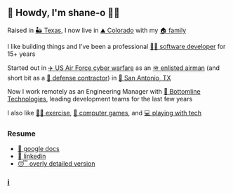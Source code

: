 ## 👋 Howdy, I'm shane-o 🧔‍♂️ 
 
Raised in [🏜 Texas](https://www.google.com/search?tbm=isch&as_q=austin+texas), I now live in [⛰ Colorado](https://www.google.com/search?tbm=isch&as_q=castle+rock+colorado) with my [🏠 family](https://oharaspace.com)

I like building things and I've been a professional [👨‍💻 software developer](https://www.bloomberg.com/graphics/2015-paul-ford-what-is-code/) for 15+ years

Started out in [✈️ US Air Force cyber warfare](https://www.google.com/search?tbm=isch&as_q=air+force+cyber+warfare) as an [🪖 enlisted airman](https://www.google.com/search?tbm=isch&as_q=air+force+basic+training) (and short bit as a [👔 defense contractor](https://www.boozallen.com/expertise/cybersecurity.html)) in [🌮 San Antonio, TX](https://www.google.com/search?tbm=isch&as_q=san+antonio+tx)

Now I work remotely as an Engineering Manager with [💸 Bottomline Technologies](https://www.bottomline.com/us/businesses/ap-automation/invoice-automation), leading development teams for the last few years

I also like [🏃‍♂️ exercise](https://hrcaonline.org/classes-camps-activities/sports-fitness/race-series/race-events), [👾 computer games](https://www.minecraft.net/en-us/store/minecraft-java-edition), and [💻 playing with tech](https://replit.com/@shaneooo)

### Resume 
* [📄 google docs](https://docs.google.com/document/d/1fDbK2gnlTWz5dlmTktv3T_4sgdD1KvS4GsnlFvvDY_Q/) 
* [🔗 linkedin](https://www.linkedin.com/in/shanerohara)
* [😴 overly detailed version](resume.md) 

### [ℹ](https://github.com/zjaneo/shane.oharaspace.com)